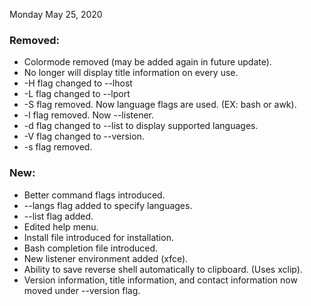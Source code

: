 Monday May 25, 2020

### Removed:
* Colormode removed (may be added again in future update).
* No longer will display title information on every use.
* -H flag changed to --lhost
* -L flag changed to --lport
* -S flag removed. Now language flags are used. (EX: bash or awk).
* -l flag removed. Now --listener.
* -d flag changed to --list to display supported languages.
* -V flag changed to --version.
* -s flag removed.

### New:
* Better command flags introduced.
* --langs flag added to specify languages.
* --list flag added.
* Edited help menu.
* Install file introduced for installation.
* Bash completion file introduced.
* New listener environment added (xfce).
* Ability to save reverse shell automatically to clipboard. (Uses xclip).
* Version information, title information, and contact information now moved under --version flag.
